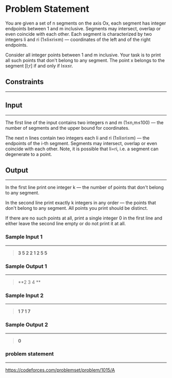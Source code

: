 
# Problem Statement
You are given a set of n segments on the axis Ox, each segment has integer endpoints between 1 and m inclusive. Segments may intersect, overlap or even coincide with each other. Each segment is characterized by two integers li and ri (1≤li≤ri≤m) — coordinates of the left and of the right endpoints.

Consider all integer points between 1 and m inclusive. Your task is to print all such points that don't belong to any segment. The point x belongs to the segment [l;r] if and only if l≤x≤r.

## Constraints
---


## Input
----
The first line of the input contains two integers n and m (1≤n,m≤100) — the number of segments and the upper bound for coordinates.

The next n lines contain two integers each li and ri (1≤li≤ri≤m) — the endpoints of the i-th segment. Segments may intersect, overlap or even coincide with each other. Note, it is possible that li=ri, i.e. a segment can degenerate to a point.

## Output
---
In the first line print one integer k — the number of points that don't belong to any segment.

In the second line print exactly k integers in any order — the points that don't belong to any segment. All points you print should be distinct.

If there are no such points at all, print a single integer 0 in the first line and either leave the second line empty or do not print it at all.

### Sample Input 1
----
> **3 5
2 2
1 2
5 5**

### Sample Output  1
----
> **2
3 4 **



 ### Sample Input 2
----
> **1 7
1 7**

### Sample Output  2
----
> **0**

### problem statement
---
https://codeforces.com/problemset/problem/1015/A